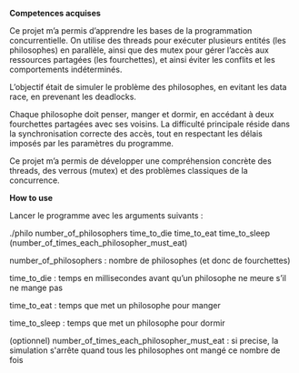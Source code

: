 **Competences acquises**

Ce projet m’a permis d’apprendre les bases de la programmation concurrentielle. On utilise des threads pour exécuter plusieurs entités (les philosophes) en parallèle, ainsi que des mutex pour gérer l’accès aux ressources partagées (les fourchettes), et ainsi éviter les conflits et les comportements indéterminés.

L’objectif était de simuler le problème des philosophes, en evitant les data race, en prevenant les deadlocks. 

Chaque philosophe doit penser, manger et dormir, en accédant à deux fourchettes partagées avec ses voisins. La difficulté principale réside dans la synchronisation correcte des accès, tout en respectant les délais imposés par les paramètres du programme.

Ce projet m’a permis de développer une compréhension concrète des threads, des verrous (mutex) et des problèmes classiques de la concurrence.

**How to use**

Lancer le programme avec les arguments suivants :

./philo number_of_philosophers time_to_die time_to_eat time_to_sleep (number_of_times_each_philosopher_must_eat)

number_of_philosophers : nombre de philosophes (et donc de fourchettes)

time_to_die : temps en millisecondes avant qu’un philosophe ne meure s’il ne mange pas

time_to_eat : temps que met un philosophe pour manger

time_to_sleep : temps que met un philosophe pour dormir

(optionnel) number_of_times_each_philosopher_must_eat : si precise, la simulation s'arrête quand tous les philosophes ont mangé ce nombre de fois
